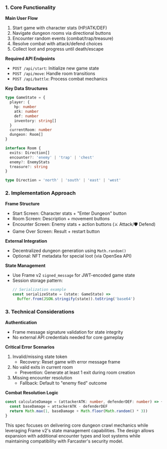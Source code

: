 ### 1. Core Functionality
**Main User Flow**  
1. Start game with character stats (HP/ATK/DEF)  
2. Navigate dungeon rooms via directional buttons  
3. Encounter random events (combat/trap/treasure)  
4. Resolve combat with attack/defend choices  
5. Collect loot and progress until death/escape  

**Required API Endpoints**  
- `POST /api/start`: Initialize new game state  
- `POST /api/move`: Handle room transitions  
- `POST /api/battle`: Process combat mechanics  

**Key Data Structures**  
```typescript
type GameState = {
  player: {
    hp: number
    atk: number
    def: number
    inventory: string[]
  }
  currentRoom: number
  dungeon: Room[]
}

interface Room {
  exits: Direction[]
  encounter?: 'enemy' | 'trap' | 'chest'
  enemy?: EnemyStats
  treasure?: string
}

type Direction = 'north' | 'south' | 'east' | 'west'
```

### 2. Implementation Approach  
**Frame Structure**  
- Start Screen: Character stats + "Enter Dungeon" button  
- Room Screen: Description + movement buttons  
- Encounter Screen: Enemy stats + action buttons (⚔️ Attack/🛡 Defend)  
- Game Over Screen: Result + restart button  

**External Integration**  
- Decentralized dungeon generation using `Math.random()`  
- Optional: NFT metadata for special loot (via OpenSea API)  

**State Management**  
- Use Frame v2 `signed_message` for JWT-encoded game state  
- Session storage pattern:  
  ```ts
  // Serialization example
  const serializeState = (state: GameState) => 
    Buffer.from(JSON.stringify(state)).toString('base64')
  ```

### 3. Technical Considerations  
**Authentication**  
- Frame message signature validation for state integrity  
- No external API credentials needed for core gameplay  

**Critical Error Scenarios**  
1. Invalid/missing state token  
   - Recovery: Reset game with error message frame  
2. No valid exits in current room  
   - Prevention: Generate at least 1 exit during room creation  
3. Missing encounter resolution  
   - Fallback: Default to "enemy fled" outcome  

**Combat Resolution Logic**  
```typescript
const calculateDamage = (attackerATK: number, defenderDEF: number) => {
  const baseDamage = attackerATK - defenderDEF
  return Math.max(1, baseDamage + Math.floor(Math.random() * 3))
}
```  

This spec focuses on delivering core dungeon crawl mechanics while leveraging Frame v2's state management capabilities. The design allows expansion with additional encounter types and loot systems while maintaining compatibility with Farcaster's security model.